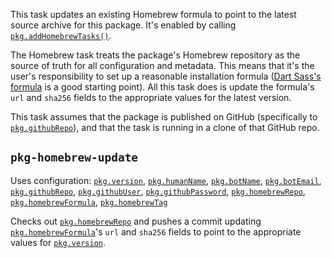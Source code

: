 This task updates an existing Homebrew formula to point to the latest source
archive for this package. It's enabled by calling [`pkg.addHomebrewTasks()`][].

[`pkg.addHomebrewTasks()`]: https://pub.dev/documentation/cli_pkg/latest/cli_pkg/addHomebrewTasks.html

The Homebrew task treats the package's Homebrew repository as the source of
truth for all configuration and metadata. This means that it's the user's
responsibility to set up a reasonable installation formula ([Dart Sass's
formula][] is a good starting point). All this task does is update the formula's
`url` and `sha256` fields to the appropriate values for the latest version.

[Dart Sass's formula]: https://github.com/sass/homebrew-sass/blob/master/sass.rb

This task assumes that the package is published on GitHub (specifically to
[`pkg.githubRepo`][]), and that the task is running in a clone of that GitHub
repo.

[`pkg.githubRepo`]: https://pub.dev/documentation/cli_pkg/latest/cli_pkg/githubRepo.html

## `pkg-homebrew-update`

Uses configuration: [`pkg.version`][], [`pkg.humanName`][], [`pkg.botName`][],
[`pkg.botEmail`][], [`pkg.githubRepo`][], [`pkg.githubUser`][],
[`pkg.githubPassword`][], [`pkg.homebrewRepo`][], [`pkg.homebrewFormula`][],
[`pkg.homebrewTag`][]

[`pkg.version`]: https://pub.dev/documentation/cli_pkg/latest/cli_pkg/version.html
[`pkg.humanName`]: https://pub.dev/documentation/cli_pkg/latest/cli_pkg/humanName.html
[`pkg.botName`]: https://pub.dev/documentation/cli_pkg/latest/cli_pkg/botName.html
[`pkg.botEmail`]: https://pub.dev/documentation/cli_pkg/latest/cli_pkg/botEmail.html
[`pkg.githubUser`]: https://pub.dev/documentation/cli_pkg/latest/cli_pkg/githubUser.html
[`pkg.githubPassword`]: https://pub.dev/documentation/cli_pkg/latest/cli_pkg/githubPassword.html
[`pkg.homebrewRepo`]: https://pub.dev/documentation/cli_pkg/latest/cli_pkg/homebrewRepo.html
[`pkg.homebrewFormula`]: https://pub.dev/documentation/cli_pkg/latest/cli_pkg/homebrewFormula.html
[`pkg.homebrewTag`]: https://pub.dev/documentation/cli_pkg/latest/cli_pkg/homebrewTag.html

Checks out [`pkg.homebrewRepo`][] and pushes a commit updating
[`pkg.homebrewFormula`][]'s `url` and `sha256` fields to point to the
appropriate values for [`pkg.version`][].

